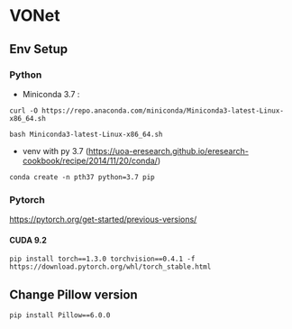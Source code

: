 # VONet

## Env Setup

### Python

* Miniconda 3.7 : 

`curl -O https://repo.anaconda.com/miniconda/Miniconda3-latest-Linux-x86_64.sh` 

`bash Miniconda3-latest-Linux-x86_64.sh` 

* venv with py 3.7 (https://uoa-eresearch.github.io/eresearch-cookbook/recipe/2014/11/20/conda/)

`conda create -n pth37 python=3.7 pip` 

### Pytorch

https://pytorch.org/get-started/previous-versions/

#### CUDA 9.2
`pip install torch==1.3.0 torchvision==0.4.1 -f https://download.pytorch.org/whl/torch_stable.html`

## Change Pillow version

`pip install Pillow==6.0.0`